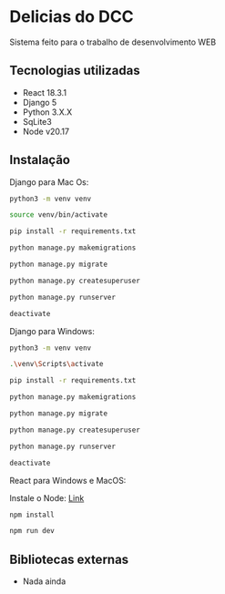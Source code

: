 # Delicias do DCC

Sistema feito para o trabalho de desenvolvimento WEB

## Tecnologias utilizadas

- React 18.3.1
- Django 5
- Python 3.X.X
- SqLite3
- Node v20.17

## Instalação

Django para Mac Os:

```sh
python3 -m venv venv

source venv/bin/activate

pip install -r requirements.txt

python manage.py makemigrations

python manage.py migrate

python manage.py createsuperuser

python manage.py runserver

deactivate
```

Django para Windows:

```sh
python3 -m venv venv

.\venv\Scripts\activate

pip install -r requirements.txt

python manage.py makemigrations

python manage.py migrate

python manage.py createsuperuser

python manage.py runserver

deactivate
```
React para Windows e MacOS:

Instale o Node: [Link](https://nodejs.org/pt)

```sh
npm install

npm run dev
```

## Bibliotecas externas

- Nada ainda
